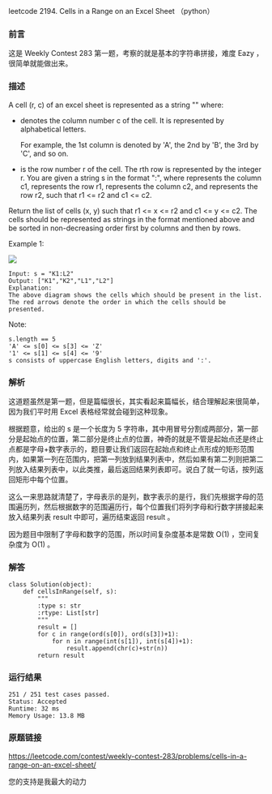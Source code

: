 leetcode 2194. Cells in a Range on an Excel Sheet （python）


### 前言

这是 Weekly Contest 283 第一题，考察的就是基本的字符串拼接，难度 Eazy ，很简单就能做出来。

### 描述


A cell (r, c) of an excel sheet is represented as a string "<col><row>" where:

* <col> denotes the column number c of the cell. It is represented by alphabetical letters.
	
	For example, the 1st column is denoted by 'A', the 2nd by 'B', the 3rd by 'C', and so on.

* <row> is the row number r of the cell. The rth row is represented by the integer r.
You are given a string s in the format "<col1><row1>:<col2><row2>", where <col1> represents the column c1, <row1> represents the row r1, <col2> represents the column c2, and <row2> represents the row r2, such that r1 <= r2 and c1 <= c2.

Return the list of cells (x, y) such that r1 <= x <= r2 and c1 <= y <= c2. The cells should be represented as strings in the format mentioned above and be sorted in non-decreasing order first by columns and then by rows.


Example 1:


![](https://assets.leetcode.com/uploads/2022/02/08/ex1drawio.png)	

	Input: s = "K1:L2"
	Output: ["K1","K2","L1","L2"]
	Explanation:
	The above diagram shows the cells which should be present in the list.
	The red arrows denote the order in which the cells should be presented.



Note:

	s.length == 5
	'A' <= s[0] <= s[3] <= 'Z'
	'1' <= s[1] <= s[4] <= '9'
	s consists of uppercase English letters, digits and ':'.


### 解析


这道题虽然是第一题，但是篇幅很长，其实看起来篇幅长，结合理解起来很简单，因为我们平时用 Excel 表格经常就会碰到这种现象。

根据题意，给出的 s 是一个长度为 5 字符串，其中用冒号分割成两部分，第一部分是起始点的位置，第二部分是终止点的位置，神奇的就是不管是起始点还是终止点都是字母+数字表示的，题目要让我们返回在起始点和终止点形成的矩形范围内，如果第一列在范围内，把第一列放到结果列表中，然后如果有第二列则把第二列放入结果列表中，以此类推，最后返回结果列表即可。说白了就一句话，按列返回矩形中每个位置。

这么一来思路就清楚了，字母表示的是列，数字表示的是行，我们先根据字母的范围遍历列，然后根据数字的范围遍历行，每个位置我们将列字母和行数字拼接起来放入结果列表 result 中即可，遍历结束返回 result 。

因为题目中限制了字母和数字的范围，所以时间复杂度基本是常数 O(1) ，空间复杂度为 O(1) 。

### 解答
				

	class Solution(object):
	    def cellsInRange(self, s):
	        """
	        :type s: str
	        :rtype: List[str]
	        """
	        result = []
	        for c in range(ord(s[0]), ord(s[3])+1):
	            for n in range(int(s[1]), int(s[4])+1):
	                result.append(chr(c)+str(n))
	        return result
            	      
			
### 运行结果


	251 / 251 test cases passed.
	Status: Accepted
	Runtime: 32 ms
	Memory Usage: 13.8 MB

### 原题链接


https://leetcode.com/contest/weekly-contest-283/problems/cells-in-a-range-on-an-excel-sheet/


您的支持是我最大的动力
